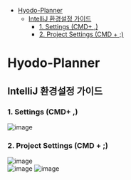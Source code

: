 <!-- TOC -->
* [Hyodo-Planner](#hyodo-planner)
  * [IntelliJ 환경설정 가이드](#intellij-환경설정-가이드)
    * [1. Settings (CMD+ ,)](#1-settings-cmd-)
    * [2. Project Settings (CMD + ;)](#2-project-settings-cmd---)
<!-- TOC -->

# Hyodo-Planner

## IntelliJ 환경설정 가이드

### 1. Settings (CMD+ ,)
![image](https://github.com/Oomool-Expedition/Hyodo-Planner/assets/22822369/9a902fc5-12bc-4d7f-bb65-82d172a2f36a)

### 2. Project Settings (CMD + ;) 
![image](https://github.com/Oomool-Expedition/Hyodo-Planner/assets/22822369/14450e33-f9f2-4ab1-8c5b-8eb9171d1114)  
![image](https://github.com/Oomool-Expedition/Hyodo-Planner/assets/22822369/b0df9e39-0b0a-41d3-a54b-6a3c69c81fa8)
![image](https://github.com/Oomool-Expedition/Hyodo-Planner/assets/22822369/e20b290b-e2c1-421f-a091-cc651b2b69e7)



